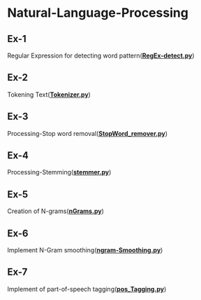 # Natural-Language-Processing
<h2>Ex-1</h2>
<p>Regular Expression for detecting word pattern(<a href="RegEx-detect.py"><b>RegEx-detect.py</b></a>)</p>
<h2>Ex-2</h2>
<p>Tokening Text(<a href="Tokenizer.py"><b>Tokenizer.py</b></a>)</p>
<h2>Ex-3</h2>
<p>Processing-Stop word removal(<a href="StopWord_remover.py"><b>StopWord_remover.py</b></a>)</p>
<h2>Ex-4</h2>
<p>Processing-Stemming(<a href="stemmer.py"><b>stemmer.py</b></a>)</p>
<h2>Ex-5</h2>
<p>Creation of N-grams(<a href="nGrams.py"><b>nGrams.py</b></a>)</p>
<h2>Ex-6</h2>
<p>Implement N-Gram smoothing(<a href="ngram-Smoothing.py"><b>ngram-Smoothing.py</b></a>)</p>
<h2>Ex-7</h2>
<p>Implement of part-of-speech tagging(<a href="pos_Tagging.py"><b>pos_Tagging.py</b></a>)</p>

